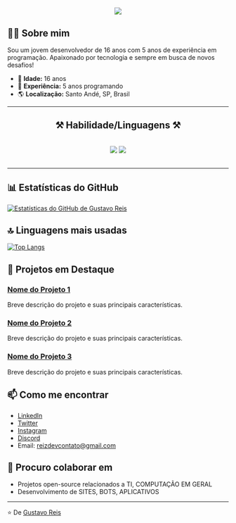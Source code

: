 
<h1 align="center">
    <img src="https://readme-typing-svg.herokuapp.com/?font=Righteous&size=35&center=true&vCenter=true&width=500&height=70&duration=4000&lines=Eai+de+boa+😜;+Meu+Nome+é+Gustavo+Reis!;" />

## :man_technologist: Sobre mim

Sou um jovem desenvolvedor de 16 anos com 5 anos de experiência em programação. Apaixonado por tecnologia e sempre em busca de novos desafios!

- :birthday: **Idade:** 16 anos
- :rocket: **Experiência:** 5 anos programando
- :earth_americas: **Localização:** Santo Andé, SP, Brasil

 <hr/>
 
<h2 align="center">⚒️ Habilidade/Linguagens ⚒️</h2>
<br/>
<div align="center">
    <img src="https://skillicons.dev/icons?i=html,css,vscode,github,bots,lua" />
    <img src="https://skillicons.dev/icons?i=nodejs,python,javascript,mongodb,java,mysql" /><br>
</div>

<br/>
<hr/>


## :bar_chart: Estatísticas do GitHub

[![Estatísticas do GitHub de Gustavo Reis](https://github-readme-stats.vercel.app/api?username=GustavoReis-dev&show_icons=true&theme=radical)](https://github.com/anuraghazra/github-readme-stats)

## :top: Linguagens mais usadas

[![Top Langs](https://github-readme-stats.vercel.app/api/top-langs/?username=GustavoReis-dev&layout=compact&theme=radical)](https://github.com/anuraghazra/github-readme-stats)

## :rocket: Projetos em Destaque

### [Nome do Projeto 1](link_do_projeto)
Breve descrição do projeto e suas principais características.

### [Nome do Projeto 2](link_do_projeto)
Breve descrição do projeto e suas principais características.

### [Nome do Projeto 3](link_do_projeto)
Breve descrição do projeto e suas principais características.

## :mailbox: Como me encontrar

- [LinkedIn](https://www.linkedin.com/in/gustavo-reis-9a3646346/)
- [Twitter](https://x.com/home?lang=pt)
- [Instagram](https://www.instagram.com/gustavoslreis/)
- [Discord](https://discord.gg/x3Ej2ax8q2)
- Email: reizdevcontato@gmail.com

## 👯 Procuro colaborar em

- Projetos open-source relacionados a TI, COMPUTAÇÃO EM GERAL
- Desenvolvimento de SITES, BOTS, APLICATIVOS

---

⭐️ De [Gustavo Reis](https://github.com/GustavoReis-dev)
